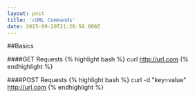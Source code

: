 ```yaml
---
layout: post
title: 'cURL Commands'
date: 2015-09-20T21:26:58.000Z
---
```


##Basics


####GET Requests
{% highlight bash %}
curl http://url.com
{% endhighlight %}


####POST Requests
{% highlight bash %}
curl -d "key=value" http://url.com
{% endhighlight %}
